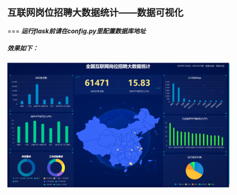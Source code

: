 ## 互联网岗位招聘大数据统计——数据可视化
===
***运行flask前请在config.py里配置数据库地址***
##### **效果如下**：
![](https://github.com/Paperman-tom/zhaopingDataVisualization/blob/master/%E5%AE%9E%E9%99%85%E6%95%88%E6%9E%9C%E5%9B%BE.png)
